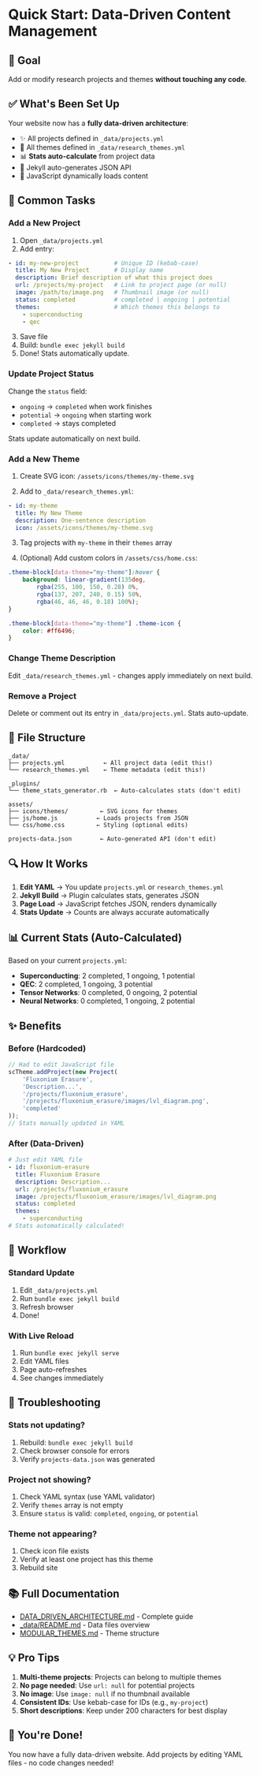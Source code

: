 # Quick Start: Data-Driven Content Management

## 🎯 Goal
Add or modify research projects and themes **without touching any code**.

## ✅ What's Been Set Up

Your website now has a **fully data-driven architecture**:

- ✨ All projects defined in `_data/projects.yml`
- 🎨 All themes defined in `_data/research_themes.yml`
- 📊 **Stats auto-calculate** from project data
- 🔄 Jekyll auto-generates JSON API
- 📱 JavaScript dynamically loads content

## 🚀 Common Tasks

### Add a New Project

1. Open `_data/projects.yml`
2. Add entry:

```yaml
- id: my-new-project          # Unique ID (kebab-case)
  title: My New Project       # Display name
  description: Brief description of what this project does
  url: /projects/my-project   # Link to project page (or null)
  image: /path/to/image.png   # Thumbnail image (or null)
  status: completed           # completed | ongoing | potential
  themes:                     # Which themes this belongs to
    - superconducting
    - qec
```

3. Save file
4. Build: `bundle exec jekyll build`
5. Done! Stats automatically update.

### Update Project Status

Change the `status` field:
- `ongoing` → `completed` when work finishes
- `potential` → `ongoing` when starting work
- `completed` → stays completed

Stats update automatically on next build.

### Add a New Theme

1. Create SVG icon: `/assets/icons/themes/my-theme.svg`

2. Add to `_data/research_themes.yml`:
```yaml
- id: my-theme
  title: My New Theme
  description: One-sentence description
  icon: /assets/icons/themes/my-theme.svg
```

3. Tag projects with `my-theme` in their `themes` array

4. (Optional) Add custom colors in `/assets/css/home.css`:
```css
.theme-block[data-theme="my-theme"]:hover {
    background: linear-gradient(135deg, 
        rgba(255, 100, 150, 0.28) 0%, 
        rgba(137, 207, 240, 0.15) 50%,
        rgba(46, 46, 46, 0.18) 100%);
}

.theme-block[data-theme="my-theme"] .theme-icon {
    color: #ff6496;
}
```

### Change Theme Description

Edit `_data/research_themes.yml` - changes apply immediately on next build.

### Remove a Project

Delete or comment out its entry in `_data/projects.yml`. Stats auto-update.

## 📁 File Structure

```
_data/
├── projects.yml           ← All project data (edit this!)
└── research_themes.yml    ← Theme metadata (edit this!)

_plugins/
└── theme_stats_generator.rb  ← Auto-calculates stats (don't edit)

assets/
├── icons/themes/         ← SVG icons for themes
├── js/home.js           ← Loads projects from JSON
└── css/home.css         ← Styling (optional edits)

projects-data.json        ← Auto-generated API (don't edit)
```

## 🔍 How It Works

1. **Edit YAML** → You update `projects.yml` or `research_themes.yml`
2. **Jekyll Build** → Plugin calculates stats, generates JSON
3. **Page Load** → JavaScript fetches JSON, renders dynamically
4. **Stats Update** → Counts are always accurate automatically

## 📊 Current Stats (Auto-Calculated)

Based on your current `projects.yml`:

- **Superconducting**: 2 completed, 1 ongoing, 1 potential
- **QEC**: 2 completed, 1 ongoing, 3 potential
- **Tensor Networks**: 0 completed, 0 ongoing, 2 potential
- **Neural Networks**: 0 completed, 1 ongoing, 2 potential

## ✨ Benefits

### Before (Hardcoded)
```javascript
// Had to edit JavaScript file
scTheme.addProject(new Project(
    'Fluxonium Erasure',
    'Description...',
    '/projects/fluxonium_erasure',
    '/projects/fluxonium_erasure/images/lvl_diagram.png',
    'completed'
));
// Stats manually updated in YAML
```

### After (Data-Driven)
```yaml
# Just edit YAML file
- id: fluxonium-erasure
  title: Fluxonium Erasure
  description: Description...
  url: /projects/fluxonium_erasure
  image: /projects/fluxonium_erasure/images/lvl_diagram.png
  status: completed
  themes:
    - superconducting
# Stats automatically calculated!
```

## 🔄 Workflow

### Standard Update
1. Edit `_data/projects.yml`
2. Run `bundle exec jekyll build`
3. Refresh browser
4. Done!

### With Live Reload
1. Run `bundle exec jekyll serve`
2. Edit YAML files
3. Page auto-refreshes
4. See changes immediately

## 🐛 Troubleshooting

### Stats not updating?
1. Rebuild: `bundle exec jekyll build`
2. Check browser console for errors
3. Verify `projects-data.json` was generated

### Project not showing?
1. Check YAML syntax (use YAML validator)
2. Verify `themes` array is not empty
3. Ensure `status` is valid: `completed`, `ongoing`, or `potential`

### Theme not appearing?
1. Check icon file exists
2. Verify at least one project has this theme
3. Rebuild site

## 📚 Full Documentation

- [DATA_DRIVEN_ARCHITECTURE.md](DATA_DRIVEN_ARCHITECTURE.md) - Complete guide
- [_data/README.md](_data/README.md) - Data files overview
- [MODULAR_THEMES.md](MODULAR_THEMES.md) - Theme structure

## 💡 Pro Tips

1. **Multi-theme projects**: Projects can belong to multiple themes
2. **No page needed**: Use `url: null` for potential projects
3. **No image**: Use `image: null` if no thumbnail available
4. **Consistent IDs**: Use kebab-case for IDs (e.g., `my-project`)
5. **Short descriptions**: Keep under 200 characters for best display

## 🎉 You're Done!

You now have a fully data-driven website. Add projects by editing YAML files - no code changes needed!

